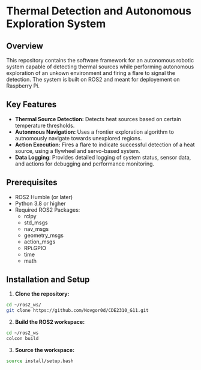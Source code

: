 # **Thermal Detection and Autonomous Exploration System**
## **Overview**
This repository contains the software framework for an autonomous robotic system capable of detecting thermal sources while performing autonomous exploration of an unkown environment and firing a flare to signal the detection. The system is built on ROS2 and meant for deployement on Raspberry Pi. 

## **Key Features**
- **Thermal Source Detection:** Detects heat sources based on certain temperature thresholds.
- **Autonmous Navigation:** Uses a frontier exploration algorithm to autnomously navigate towards unexplored regions.
- **Action Execution:** Fires a flare to indicate successful detection of a heat source, using a flywheel and servo-based system.
- **Data Logging**: Provides detailed logging of system status, sensor data, and actions for debugging and performance monitoring.

## **Prerequisites**
- ROS2 Humble (or later)
- Python 3.8 or higher
- Required ROS2 Packages:
  - rclpy
  - std_msgs
  - nav_msgs
  - geometry_msgs
  - action_msgs
  - RPi.GPIO
  - time
  - math

## **Installation and Setup**
1. **Clone the repository:**
```bash
cd ~/ros2_ws/
git clone https://github.com/Novgor0d/CDE2310_G11.git
```
2. **Build the ROS2 workspace:**
```bash
cd ~/ros2_ws
colcon build
```
3. **Source the workspace:**
```bash
source install/setup.bash
```




